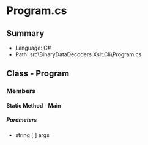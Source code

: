 ﻿# Program.cs

## Summary

* Language: C#
* Path: src\BinaryDataDecoders.Xslt.Cli\Program.cs

## Class - Program

### Members

#### Static Method - Main

#####  Parameters

 - string [  ] args 

